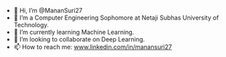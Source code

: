 - 👋 Hi, I’m @MananSuri27
- 👀 I’m a Computer Engineering Sophomore at Netaji Subhas University of Technology.
- 🌱 I’m currently learning Machine Learning.
- 💞️ I’m looking to collaborate on Deep Learning.
- 📫 How to reach me: www.linkedin.com/in/manansuri27

<!---
MananSuri27/MananSuri27 is a ✨ special ✨ repository because its `README.md` (this file) appears on your GitHub profile.
You can click the Preview link to take a look at your changes.
--->
